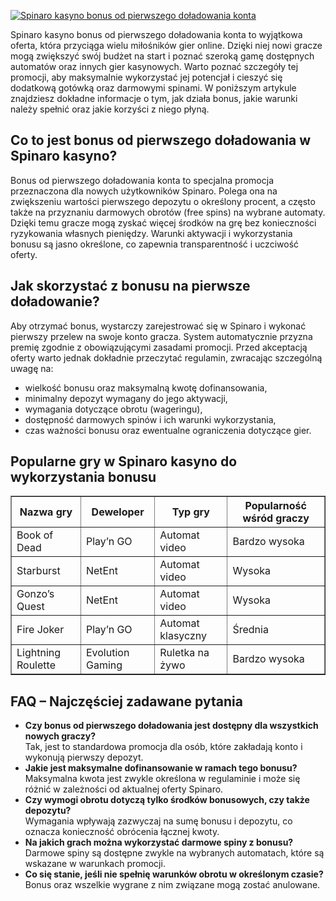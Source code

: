 [![Spinaro kasyno bonus od pierwszego doładowania konta](https://123-caf.pages.dev/gitsignup.png)](https://vrmoo.ru/Bt82HjjY)

<div> <p>Spinaro kasyno bonus od pierwszego doładowania konta to wyjątkowa oferta, która przyciąga wielu miłośników gier online. Dzięki niej nowi gracze mogą zwiększyć swój budżet na start i poznać szeroką gamę dostępnych automatów oraz innych gier kasynowych. Warto poznać szczegóły tej promocji, aby maksymalnie wykorzystać jej potencjał i cieszyć się dodatkową gotówką oraz darmowymi spinami. W poniższym artykule znajdziesz dokładne informacje o tym, jak działa bonus, jakie warunki należy spełnić oraz jakie korzyści z niego płyną.</p>  <h2>Co to jest bonus od pierwszego doładowania w Spinaro kasyno?</h2> <p>Bonus od pierwszego doładowania konta to specjalna promocja przeznaczona dla nowych użytkowników Spinaro. Polega ona na zwiększeniu wartości pierwszego depozytu o określony procent, a często także na przyznaniu darmowych obrotów (free spins) na wybrane automaty. Dzięki temu gracze mogą zyskać więcej środków na grę bez konieczności ryzykowania własnych pieniędzy. Warunki aktywacji i wykorzystania bonusu są jasno określone, co zapewnia transparentność i uczciwość oferty.</p>  <h2>Jak skorzystać z bonusu na pierwsze doładowanie?</h2> <p>Aby otrzymać bonus, wystarczy zarejestrować się w Spinaro i wykonać pierwszy przelew na swoje konto gracza. System automatycznie przyzna premię zgodnie z obowiązującymi zasadami promocji. Przed akceptacją oferty warto jednak dokładnie przeczytać regulamin, zwracając szczególną uwagę na:</p> <ul>   <li>wielkość bonusu oraz maksymalną kwotę dofinansowania,</li>   <li>minimalny depozyt wymagany do jego aktywacji,</li>   <li>wymagania dotyczące obrotu (wageringu),</li>   <li>dostępność darmowych spinów i ich warunki wykorzystania,</li>   <li>czas ważności bonusu oraz ewentualne ograniczenia dotyczące gier.</li> </ul>  <h2>Popularne gry w Spinaro kasyno do wykorzystania bonusu</h2> <table border="1" cellpadding="5" cellspacing="0">   <thead>     <tr>       <th>Nazwa gry</th>       <th>Deweloper</th>       <th>Typ gry</th>       <th>Popularność wśród graczy</th>     </tr>   </thead>   <tbody>     <tr>       <td>Book of Dead</td>       <td>Play’n GO</td>       <td>Automat video</td>       <td>Bardzo wysoka</td>     </tr>     <tr>       <td>Starburst</td>       <td>NetEnt</td>       <td>Automat video</td>       <td>Wysoka</td>     </tr>     <tr>       <td>Gonzo’s Quest</td>       <td>NetEnt</td>       <td>Automat video</td>       <td>Wysoka</td>     </tr>     <tr>       <td>Fire Joker</td>       <td>Play’n GO</td>       <td>Automat klasyczny</td>       <td>Średnia</td>     </tr>     <tr>       <td>Lightning Roulette</td>       <td>Evolution Gaming</td>       <td>Ruletka na żywo</td>       <td>Bardzo wysoka</td>     </tr>   </tbody> </table>  <h2>FAQ – Najczęściej zadawane pytania</h2> <ul>   <li><strong>Czy bonus od pierwszego doładowania jest dostępny dla wszystkich nowych graczy?</strong><br>Tak, jest to standardowa promocja dla osób, które zakładają konto i wykonują pierwszy depozyt.</li>   <li><strong>Jakie jest maksymalne dofinansowanie w ramach tego bonusu?</strong><br>Maksymalna kwota jest zwykle określona w regulaminie i może się różnić w zależności od aktualnej oferty Spinaro.</li>   <li><strong>Czy wymogi obrotu dotyczą tylko środków bonusowych, czy także depozytu?</strong><br>Wymagania wpływają zazwyczaj na sumę bonusu i depozytu, co oznacza konieczność obrócenia łącznej kwoty.</li>   <li><strong>Na jakich grach można wykorzystać darmowe spiny z bonusu?</strong><br>Darmowe spiny są dostępne zwykle na wybranych automatach, które są wskazane w warunkach promocji.</li>   <li><strong>Co się stanie, jeśli nie spełnię warunków obrotu w określonym czasie?</strong><br>Bonus oraz wszelkie wygrane z nim związane mogą zostać anulowane.</li> </ul> </div>